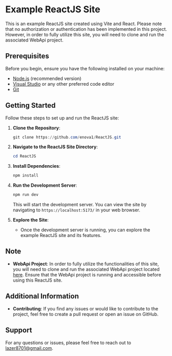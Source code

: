 

# Example ReactJS Site

This is an example ReactJS site created using Vite and React. Please note that no authorization or authentication has been implemented in this project. However, in order to fully utilize this site, you will need to clone and run the associated WebApi project.

## Prerequisites

Before you begin, ensure you have the following installed on your machine:

- [Node.js](https://nodejs.org/) (recommended version)
- [Visual Studio](https://visualstudio.microsoft.com/) or any other preferred code editor
- [Git](https://git-scm.com/)

## Getting Started

Follow these steps to set up and run the ReactJS site:

1. **Clone the Repository**: 
   ```powershell
   git clone https://github.com/enova1/ReactJS.git
   ```

2. **Navigate to the ReactJS Site Directory**:
   ```powershell
   cd ReactJS
   ```

3. **Install Dependencies**:
   ```powershell
   npm install
   ```

4. **Run the Development Server**:
   ```powershell
   npm run dev
   ```

   This will start the development server. You can view the site by navigating to `https://localhost:5173/` in your web browser.

5. **Explore the Site**:
   - Once the development server is running, you can explore the example ReactJS site and its features.

## Note

- **WebApi Project**: In order to fully utilize the functionalities of this site, you will need to clone and run the associated WebApi project located [here](https://github.com/enova1/WebApi). Ensure that the WebApi project is running and accessible before using this ReactJS site.

## Additional Information

- **Contributing**: If you find any issues or would like to contribute to the project, feel free to create a pull request or open an issue on GitHub.

## Support

For any questions or issues, please feel free to reach out to [lazer8701@gmail.com](mailto:lazer8701@gmail.com).
